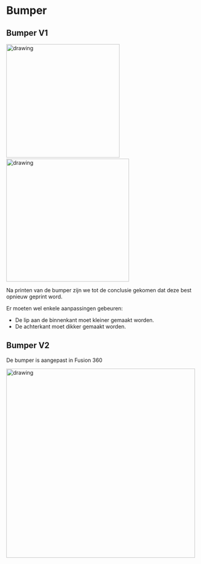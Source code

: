 # Bumper

## Bumper V1

<img src="https://user-images.githubusercontent.com/56915241/200283686-39cde0ae-ff9b-4c13-a06d-fd3bb36577b0.jpg" alt="drawing" width="300"/> &nbsp;&nbsp;&nbsp;&nbsp;&nbsp;&nbsp; 
<img src="https://user-images.githubusercontent.com/56915241/200283765-678d4827-beeb-428b-a5bc-bbb759e13266.jpg" alt="drawing" width="325"/>

Na printen van de bumper zijn we tot de conclusie gekomen dat deze best opnieuw geprint word.

Er moeten wel enkele aanpassingen gebeuren: 
- De lip aan de binnenkant moet kleiner gemaakt worden.
- De achterkant moet dikker gemaakt worden.

## Bumper V2 
De bumper is aangepast in Fusion 360

<img src="https://user-images.githubusercontent.com/56915241/200281965-4f58fb33-3c45-4133-93b0-1cba45a1c89f.png" alt="drawing" width="500"/>
